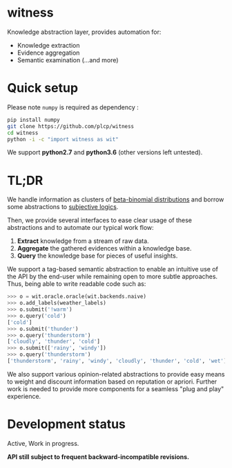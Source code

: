 
# witness

Knowledge abstraction layer, provides automation for:
 - Knowledge extraction
 - Evidence aggregation
 - Semantic examination
(…and more)

# Quick setup

Please note `numpy` is required as dependency :
```sh
pip install numpy
git clone https://github.com/plcp/witness
cd witness
python -i -c "import witness as wit"
```
We support **python2.7** and **python3.6** (other versions left untested).

# TL;DR

We handle information as clusters of [beta-binomial
distributions](https://en.wikipedia.org/wiki/Beta-binomial_distribution)
 and borrow some abstractions to
[subjective logics](https://scholar.google.fr/scholar?q=subjective+logic).

Then, we provide several interfaces to ease clear usage of these
abstractions and to automate our typical work flow:
 1. **Extract** knowledge from a stream of raw data.
 2. **Aggregate** the gathered evidences within a knowledge base.
 3. **Query** the knowledge base for pieces of useful insights.

We support a tag-based semantic abstraction to enable an intuitive use of the
API by the end-user while remaining open to more subtle approaches.
Thus, being able to write readable code such as:

```python
>>> o = wit.oracle.oracle(wit.backends.naive)
>>> o.add_labels(weather_labels)
>>> o.submit('!warm')
>>> o.query('cold')
['cold']
>>> o.submit('thunder')
>>> o.query('thunderstorm')
['cloudly', 'thunder', 'cold']
>>> o.submit(['rainy', 'windy'])
>>> o.query('thunderstorm')
['thunderstorm', 'rainy', 'windy', 'cloudly', 'thunder', 'cold', 'wet']
```

We also support various opinion-related abstractions to provide easy means to
weight and discount information based on reputation or apriori. Further work is
needed to provide more components for a seamless "plug and play" experience.

# Development status

Active, Work in progress.

**API still subject to frequent backward-incompatible revisions.**

